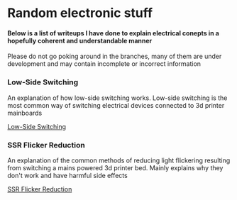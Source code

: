 # Random electronic stuff
#### Below is a list of writeups I have done to explain electrical conepts in a hopefully coherent and understandable manner

Please do not go poking around in the branches, many of them are under development and may contain incomplete or incorrect information

### Low-Side Switching
An explanation of how low-side switching works. Low-side switching is the most common way of switching electrical devices connected to 3d printer mainboards

[Low-Side Switching](./low-side-switching/low-side-switching.md)


### SSR Flicker Reduction
An explanation of the common methods of reducing light flickering resulting from switching a mains powered 3d printer bed. Mainly explains why they don't work and have harmful side effects

[SSR Flicker Reduction](./ssr-flicker-reduction/ssr-flicker-reduction.md)
